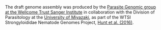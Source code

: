 [//]: # (Created by ./bin/manage_files.pl from ./species/Strongyloides_venezuelensis/PRJEB530/Strongyloides_venezuelensis_PRJEB530.assembly.html on Thu Jun 11 13:45:57 2020)
The draft genome assembly was produced by the [Parasite Genomic group at the Wellcome Trust Sanger Institute](http://www.sanger.ac.uk/research/projects/parasitegenomics/) in collaboration with the Division of Parasitology at the [University of Miyazaki](http://www.miyazaki-u.ac.jp/english/), as part of the WTSI Strongyloididae Nematode Genomes Project, [Hunt et al. (2016)](http://europepmc.org/abstract/MED/26829753).
